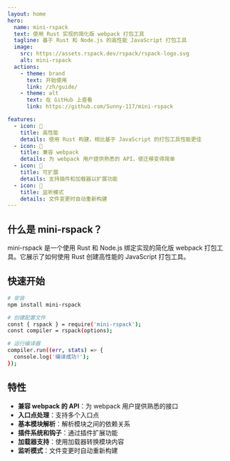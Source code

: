 ```yaml
---
layout: home
hero:
  name: mini-rspack
  text: 使用 Rust 实现的简化版 webpack 打包工具
  tagline: 基于 Rust 和 Node.js 的高性能 JavaScript 打包工具
  image:
    src: https://assets.rspack.dev/rspack/rspack-logo.svg
    alt: mini-rspack
  actions:
    - theme: brand
      text: 开始使用
      link: /zh/guide/
    - theme: alt
      text: 在 GitHub 上查看
      link: https://github.com/Sunny-117/mini-rspack

features:
  - icon: 🚀
    title: 高性能
    details: 使用 Rust 构建，相比基于 JavaScript 的打包工具性能更佳
  - icon: 🔌
    title: 兼容 webpack
    details: 为 webpack 用户提供熟悉的 API，使迁移变得简单
  - icon: 🧩
    title: 可扩展
    details: 支持插件和加载器以扩展功能
  - icon: 🔄
    title: 监听模式
    details: 文件变更时自动重新构建
---
```


## 什么是 mini-rspack？

mini-rspack 是一个使用 Rust 和 Node.js 绑定实现的简化版 webpack 打包工具。它展示了如何使用 Rust 创建高性能的 JavaScript 打包工具。

## 快速开始

```bash
# 安装
npm install mini-rspack

# 创建配置文件
const { rspack } = require('mini-rspack');
const compiler = rspack(options);

# 运行编译器
compiler.run((err, stats) => {
  console.log('编译成功!');
});
```

## 特性

- **兼容 webpack 的 API**：为 webpack 用户提供熟悉的接口
- **入口点处理**：支持多个入口点
- **基本模块解析**：解析模块之间的依赖关系
- **插件系统和钩子**：通过插件扩展功能
- **加载器支持**：使用加载器转换模块内容
- **监听模式**：文件变更时自动重新构建
